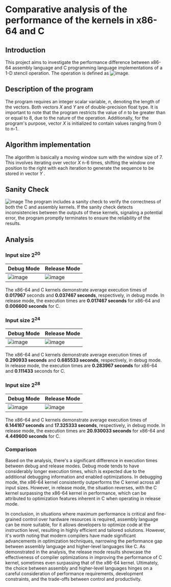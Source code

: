 # Comparative analysis of the performance of the kernels in x86-64 and C

## Introduction
This project aims to investigate the performance difference between x86-64 assembly language and C programming language implementations of a 1-D stencil operation. The operation is defined as ![image](https://github.com/Tiny-Banana/LBYARCH-MP2/assets/89186133/cacefc6f-98a6-4354-a432-2f6868c70140). 

## Description of the program
The program requires an integer scalar variable,  _n_, denoting the length of the vectors. Both vectors _X_  and _Y_  are of double-precision float type. It is important to note that the program restricts the value of _n_ to be greater than or equal to 8, due to the nature of the operation. Additionally, for the program's purpose, vector _X_  is initialized to contain values ranging from 0 to n-1.

## Algorithm implementation
The algorithm is basically a moving window sum with the window size of 7. This involves iterating over vector _X_ n-6 times, shifting the window one position to the right with each iteration to generate the sequence to be stored in vector _Y_ .

## Sanity Check
![image](https://github.com/Tiny-Banana/LBYARCH-MP2/assets/89186133/ecf851c6-4d30-4211-8f8c-5836ee8e3136)
The program includes a sanity check to verify the correctness of both the C and assembly kernels. If the sanity check detects inconsistencies between the outputs of these kernels, signaling a potential error, the program promptly terminates to ensure the reliability of the results.

## Analysis
### Input size 2<sup>20</sup>
| Debug Mode | Release Mode |
|----------|----------|
| ![image](https://github.com/Tiny-Banana/LBYARCH-MP2/assets/89186133/f90baee2-d5f4-42e7-b86c-32b348068365) | ![image](https://github.com/Tiny-Banana/LBYARCH-MP2/assets/89186133/f9b192ab-b1c8-4d53-aedc-d67029df4252)|

The x86-64 and C kernels demonstrate average execution times of **0.017967** seconds and **0.037467 seconds**, respectively, in debug mode. In release mode, the execution times are **0.017467 seconds** for x86-64 and **0.006600 seconds** for C.


### Input size 2<sup>24</sup>
| Debug Mode | Release Mode |
|----------|----------|
| ![image](https://github.com/Tiny-Banana/LBYARCH-MP2/assets/89186133/445c9f41-759a-4a5d-8777-d4061f0f6b48)| ![image](https://github.com/Tiny-Banana/LBYARCH-MP2/assets/89186133/b5fd1846-68c3-4de2-a039-f870ff98228c)|

The x86-64 and C kernels demonstrate average execution times of **0.290933 seconds** and **0.685533 seconds**, respectively, in debug mode. In release mode, the execution times are **0.283967 seconds** for x86-64 and  **0.111433** seconds for C.

### Input size 2<sup>28</sup>
| Debug Mode | Release Mode |
|----------|----------|
|![image](https://github.com/Tiny-Banana/LBYARCH-MP2/assets/89186133/eb1596a0-ff55-481c-82b0-e120eff47f44) |![image](https://github.com/Tiny-Banana/LBYARCH-MP2/assets/89186133/25496553-83cc-49bf-9a36-e78d12e4e5c4)|

The x86-64 and C kernels demonstrate average execution times of **6.144167 seconds** and **17.325333 seconds**, respectively, in debug mode. In release mode, the execution times are **20.930033 seconds** for x86-64 and  **4.449600 seconds** for C.

### Comparison
Based on the analysis, there's a significant difference in execution times between debug and release modes. Debug mode tends to have considerably longer execution times, which is expected due to the additional debugging information and enabled optimizations. In debugging mode, the x86-64 kernel consistently outperforms the C kernel across all input sizes. However, in release mode, the situation reverses, with the C kernel surpassing the x86-64 kernel in performance, which can be attributed to optimization features inherent in C when operating in release mode.

In conclusion, in situations where maximum performance is critical and fine-grained control over hardware resources is required, assembly language can be more suitable, for it allows developers to optimize code at the instruction level, resulting in highly efficient and tailored solutions. However, it's worth noting that modern compilers have made significant advancements in optimization techniques, narrowing the performance gap between assembly language and higher-level languages like C. As demonstrated in the analysis, the release mode results showcase the effectiveness of compiler optimizations in improving the performance of C kernel, sometimes even surpassing that of the x86-64 kernel. Ultimately, the choice between assembly and higher-level languages hinges on a careful consideration of performance requirements, development constraints, and the trade-offs between control and productivity.
